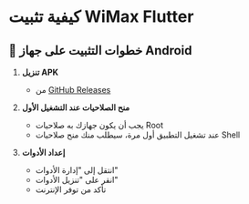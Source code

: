 # كيفية تثبيت WiMax Flutter

## 📲 خطوات التثبيت على جهاز Android

1. **تنزيل APK**
   - من [GitHub Releases](https://github.com/yourusername/wimax_flutter/releases/latest) 

2. **منح الصلاحيات عند التشغيل الأول**
   - يجب أن يكون جهازك به صلاحيات Root
   - عند تشغيل التطبيق أول مرة، سيطلب منك منح صلاحيات Shell

3. **إعداد الأدوات**
   - انتقل إلى "إدارة الأدوات"
   - انقر على "تنزيل الأدوات"
   - تأكد من توفر الإنترنت